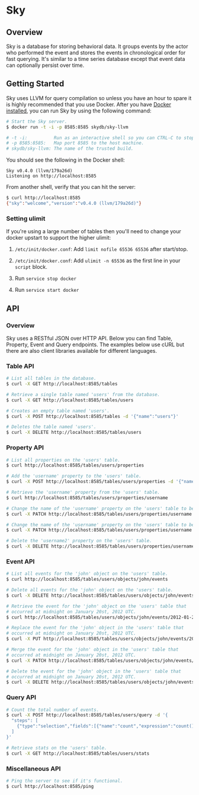 # Sky

## Overview

Sky is a database for storing behavioral data. It groups events by the actor who performed the event and stores the events in chronological order for fast querying. It's similar to a time series database except that event data can optionally persist over time.


## Getting Started

Sky uses LLVM for query compilation so unless you have an hour to spare it is highly recommended that you use Docker. After you have [Docker installed](http://docs.docker.io/en/latest/installation/), you can run Sky by using the following command:

```sh
# Start the Sky server.
$ docker run -t -i -p 8585:8585 skydb/sky-llvm

# -t -i:          Run as an interactive shell so you can CTRL-C to stop.
# -p 8585:8585:   Map port 8585 to the host machine.
# skydb/sky-llvm: The name of the trusted build.
```

You should see the following in the Docker shell:

```
Sky v0.4.0 (llvm/179a26d)
Listening on http://localhost:8585
```

From another shell, verify that you can hit the server:

```sh
$ curl http://localhost:8585
{"sky":"welcome","version":"v0.4.0 (llvm/179a26d)"}
```

### Setting ulimit

If you're using a large number of tables then you'll need to change your docker
upstart to support the higher ulimit:

1. `/etc/init/docker.conf`: Add `limit nofile 65536 65536` after start/stop.

2. `/etc/init/docker.conf`: Add `ulimit -n 65536` as the first line in your `script` block.

3. Run `service stop docker`

4. Run `service start docker`


## API

### Overview

Sky uses a RESTful JSON over HTTP API. Below you can find Table, Property, Event and Query endpoints.
The examples below use cURL but there are also client libraries available for different languages.

### Table API

```sh
# List all tables in the database.
$ curl -X GET http://localhost:8585/tables
```

```sh
# Retrieve a single table named 'users' from the database.
$ curl -X GET http://localhost:8585/tables/users
```

```sh
# Creates an empty table named 'users'.
$ curl -X POST http://localhost:8585/tables -d '{"name":"users"}'
```

```sh
# Deletes the table named 'users'.
$ curl -X DELETE http://localhost:8585/tables/users
```

### Property API

```sh
# List all properties on the 'users' table.
$ curl http://localhost:8585/tables/users/properties
```

```sh
# Add the 'username' property to the 'users' table.
$ curl -X POST http://localhost:8585/tables/users/properties -d '{"name":"username","transient":false,"dataType":"string"}'
```

```sh
# Retrieve the 'username' property from the 'users' table.
$ curl http://localhost:8585/tables/users/properties/username
```

```sh
# Change the name of the 'username' property on the 'users' table to be 'username2'.
$ curl -X PATCH http://localhost:8585/tables/users/properties/username -d '{"name":"username2"}'
```

```sh
# Change the name of the 'username' property on the 'users' table to be 'username2'.
$ curl -X PATCH http://localhost:8585/tables/users/properties/username -d '{"name":"username2"}'
```

```sh
# Delete the 'username2' property on the 'users' table.
$ curl -X DELETE http://localhost:8585/tables/users/properties/username2
```

### Event API

```sh
# List all events for the 'john' object on the 'users' table.
$ curl http://localhost:8585/tables/users/objects/john/events
```

```sh
# Delete all events for the 'john' object on the 'users' table.
$ curl -X DELETE http://localhost:8585/tables/users/objects/john/events
```

```sh
# Retrieve the event for the 'john' object on the 'users' table that
# occurred at midnight on January 20st, 2012 UTC.
$ curl http://localhost:8585/tables/users/objects/john/events/2012-01-20T00:00:00Z
```

```sh
# Replace the event for the 'john' object in the 'users' table that
# occurred at midnight on January 20st, 2012 UTC.
$ curl -X PUT http://localhost:8585/tables/users/objects/john/events/2012-01-20T00:00:00Z -d '{"data":{"username":"johnny1000"}}'
```

```sh
# Merge the event for the 'john' object in the 'users' table that
# occurred at midnight on January 20st, 2012 UTC.
$ curl -X PATCH http://localhost:8585/tables/users/objects/john/events/2012-01-20T00:00:00Z -d '{"data":{"age":12}}'
```

```sh
# Delete the event for the 'john' object in the 'users' table that
# occurred at midnight on January 20st, 2012 UTC.
$ curl -X DELETE http://localhost:8585/tables/users/objects/john/events/2012-01-20T00:00:00Z
```


### Query API

```sh
# Count the total number of events.
$ curl -X POST http://localhost:8585/tables/users/query -d '{
  "steps": [
    {"type":"selection","fields":[{"name":"count","expression":"count()"}]}
  ]
}'
```

```sh
# Retrieve stats on the 'users' table.
$ curl -X GET http://localhost:8585/tables/users/stats
```

### Miscellaneous API

```sh
# Ping the server to see if it's functional.
$ curl http://localhost:8585/ping
```

